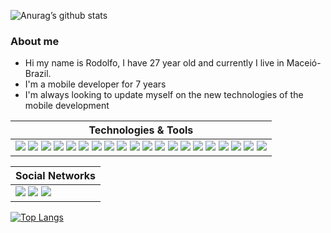 
 ![Anurag’s github stats](https://github-readme-stats.vercel.app/api?username=RodolfoBonis&show_icons=true&count_private=true&theme=dracula) 
 
 ### About me 
 - Hi my name is Rodolfo, I have 27 year old and currently I live in Maceió-Brazil.
 - I'm a mobile developer for 7 years
 - I'm always looking to update myself on the new technologies of the mobile development

|   Technologies & Tools    |
|------------|
<img src="https://img.shields.io/badge/-HTML%205-orange?style=flat-square&logo=html5&logoColor=white" /> <img src="https://img.shields.io/badge/-CSS%203-blue?style=flat-square&logo=css3&logoColor=white" /> <img src="https://img.shields.io/badge/-ANGULAR%207-red?style=flat-square&logo=angular&logoColor=white" /> <img src="https://img.shields.io/badge/-JAVASCRIPT-yellow?style=flat-square&logo=javascript&logoColor=white" /> <img src="https://img.shields.io/badge/-GOLANG-blue?style=flat-square&logo=go&logoColor=white" /> <img src="https://img.shields.io/badge/-NODEJS-green?style=flat-square&logo=javascript&logoColor=white" /> <img src="https://img.shields.io/badge/-NESTJS-red?style=flat-square&logo=nestjs&logoColor=white" /> <img src="https://img.shields.io/badge/-JAVA-red?style=flat-square&logo=java&logoColor=white" /> <img src="https://img.shields.io/badge/-DART-blue?style=flat-square&logo=dart&logoColor=white" /> <img src="https://img.shields.io/badge/-FLUTTER-blue?style=flat-square&logo=flutter&logoColor=white" /> <img src="https://img.shields.io/badge/-IONIC-blue?style=flat-square&logo=ionic&logoColor=white" /> <img src="https://img.shields.io/badge/-ANDROID-green?style=flat-square&logo=android&logoColor=white" /> <img src="https://img.shields.io/badge/-IOS-blue?style=flat-square&logo=ios&logoColor=white" /> <img src="https://img.shields.io/badge/-SWIFT-orange?style=flat-square&logo=swift&logoColor=white" /> <img src="https://img.shields.io/badge/-KOTLIN-orange?style=flat-square&logo=kotlin&logoColor=white" /> <img src="https://img.shields.io/badge/-DOCKER-blue?style=flat-square&logo=docker&logoColor=white" /> <img src="https://img.shields.io/badge/-MYSQL-blue?style=flat-square&logo=mysql&logoColor=white" /> <img src="https://img.shields.io/badge/-MONGODB-darkgreen?style=flat-square&logo=mongodb&logoColor=white" /> <img src="https://img.shields.io/badge/-SQLSERVER-red?style=flat-square&logo=sqlserver&logoColor=white" /> <img src="https://img.shields.io/badge/-POSTGRESS-blue?style=flat-square&logo=postgress&logoColor=white" />|


|   Social Networks    |
|------------|
<img src="https://img.shields.io/badge/-dev@rodolfodebonis.com.br-e34c41?style=flat-square&labelColor=e34c41&logo=gmail&logoColor=white&link=dev@rodolfodebonis.com.br" /> <img src="https://img.shields.io/badge/-Rodolfo%20De%20Bonis-blue?style=flat-square&logo=Linkedin&logoColor=white&link=https://www.linkedin.com/in/rodolfo-de-bonis/" /> <img src="https://img.shields.io/badge/-@RodolfoBonis-1ca0f1?style=flat-square&labelColor=1ca0f1&logo=twitter&logoColor=white&link=https://twitter.com/RodolfoBonis" />|
 

[![Top Langs](https://github-readme-stats.vercel.app/api/top-langs/?username=RodolfoBonis&exclude_repo=micro-videos&layout=compact&theme=dracula)](https://github.com/anuraghazra/github-readme-stats)


<!--
**RodolfoBonis/RodolfoBonis** is a ✨ _special_ ✨ repository because its `README.md` (this file) appears on your GitHub profile.

Here are some ideas to get you started:

- 🔭 I’m currently working on ...
- 🌱 I’m currently learning ...
- 👯 I’m looking to collaborate on ...
- 🤔 I’m looking for help with ...
- 💬 Ask me about ...
- 📫 How to reach me: ...
- 😄 Pronouns: ...
- ⚡ Fun fact: ...
-->
